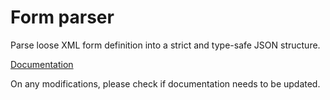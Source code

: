 # Form parser

Parse loose XML form definition into a strict and type-safe JSON structure.

[Documentation](https://discourse.specifysoftware.org/t/editing-forms-in-specify/1557)

On any modifications, please check if documentation needs to be updated.
